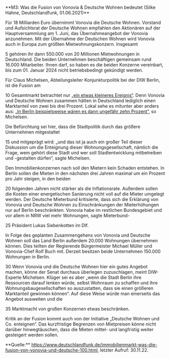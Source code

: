 \*\*M3: Was die Fusion von Vonovia \& Deutsche Wohnen bedeutet (Silke Hahne, Deutschlandfunk, 01.06.2021)\*\*



Für 18 Milliarden Euro übernimmt Vonovia die Deutsche Wohnen. Vorstand und Aufsichtsrat der Deutsche Wohnen empfahlen den Aktionären auf der Hauptversammlung am 1. Juni, das Übernahmeangebot der Vonovia anzunehmen. Mit der Übernahme der Deutschen Wohnen wird Vonovia auch in Europa zum größten Mietwohnungskonzern. Insgesamt

5 gehören ihr dann 550.000 von 20 Millionen Mietwohnungen in Deutschland. Die beiden Unternehmen beschäftigen gemeinsam rund 16.000 Mitarbeiter. Ihnen darf, so haben es die beiden Konzerne vereinbart, bis zum 01. Januar 2024 nicht betriebsbedingt gekündigt werden.



Für Claus Michelsen, Abteilungsleiter Konjunkturpolitik bei der DIW Berlin, ist die Fusion am

10 Gesamtmarkt betrachtet nur <u>„ein etwas kleineres Ereignis“</u>. Denn Vonovia und Deutsche Wohnen zusammen hätten in Deutschland lediglich einen Marktanteil von zwei bis drei Prozent. Lokal sehe es mitunter aber anders aus: <u>„In Berlin beispielsweise wären es dann ungefähr zehn Prozent“</u>, so Michelsen.



Die Befürchtung sei hier, dass die Stadtpolitik durch das größere Unternehmen mitgestaltet

15 und mitgeprägt wird: „und das ist ja auch ein großer Teil dieser Diskussion um die Enteignung dieser Wohnungsgesellschaft, nämlich die Frage, wem gehört diese Stadt und wer soll Stadtentwicklung mitbetreiben und -gestalten dürfen“, sagte Michelsen.



Den Immobilienkonzernen nach soll den Mietern kein Schaden entstehen. In Berlin sollen die Mieten in den nächsten drei Jahren maximal um ein Prozent pro Jahr steigen, in den beiden

20 folgenden Jahren nicht stärker als die Inflationsrate. Außerdem sollen die Kosten einer energetischen Sanierung nicht voll auf die Mieter umgelegt werden. Der Deutsche Mieterbund kritisierte, dass sich die Erklärung von Vonovia und Deutsche Wohnen zu Einschränkungen der Mieterhöhungen nur auf Berlin beschränkten. Vonovia habe im restlichen Bundesgebiet und vor allem in NRW viel mehr Wohnungen, sagte Mieterbund-

25 Präsident Lukas Siebenkotten im Dlf.



In Folge des geplanten Zusammengehens von Vonovia und Deutsche Wohnen soll das Land Berlin außerdem 20.000 Wohnungen übernehmen können. Dies teilten der Regierende Bürgermeister Michael Müller und Vonovia-Chef Rolf Buch mit. Derzeit besitzen beide Unternehmen 150.000 Wohnungen in Berlin.



30 Wenn Vonovia und die Deutsche Wohnen hier ein gutes Angebot machen, könne der Senat durchaus überlegen zuzuschlagen, meint DIW-Experte Michelsen. Klüger sei es aber „wenn die Stadt Berlin ihre Ressourcen darauf lenken würde, selbst Wohnraum zu schaffen und ihre Wohnungsbaugesellschaften so auszustatten, dass sie einen größeren Marktanteil gewinnen können“. Auf diese Weise würde man einerseits das Angebot ausweiten und die

35 Marktmacht von großen Konzernen etwas beschränken.



Kritik an der Fusion kommt auch von der Initiative „Deutsche Wohnen und Co. enteignen“. Das kurzfristige Begrenzen von Mietpreisen könne nicht darüber hinwegtäuschen, dass die Mieten mittel- und langfristig weiter gesteigert werden sollen.



\*\*Quelle:\*\* https://www.deutschlandfunk.de/immobilienmarkt-was-die-fusion-von-vonovia-und-deutsche-100.html, letzter Aufruf: 30.11.22.



